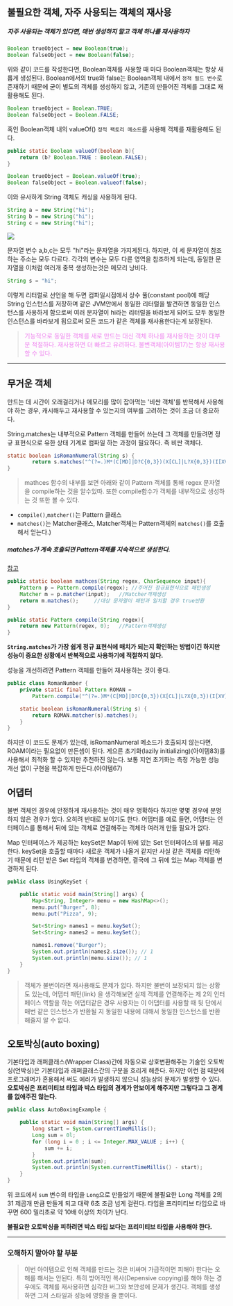 ## 불필요한 객체, 자주 사용되는 객체의 재사용

##### 자주 사용되는 객체가 있다면, 매번 생성하지 말고 객체 하나를 재사용하자

```java
Boolean trueObject = new Boolean(true);
Boolean falseObject = new Boolean(false);
```
위와 같이 코드를 작성한다면, Boolean객체를 사용할 때 마다 Boolean객체는 항상 새롭게 생성된다. Boolean에서의 true와 false는 Boolean객체 내에서 `정적 필드 변수`로 존재하기 때문에 굳이 별도의 객체를 생성하지 않고, 기존의 만들어진 객체를 그대로 재활용해도 된다.
```java
Boolean trueObject = Boolean.TRUE;
Boolean falseObject = Boolean.FALSE;
```
혹인 Boolean객체 내의 valueOf() `정적 팩토리 메소드`를 사용해 객체를 재활용해도 된다.
```java
public static Boolean valueOf(boolean b){
	return (b? Boolean.TRUE : Boolean.FALSE);
}

Boolean trueObject = Boolean.valueOf(true);
Boolean falseObject = Boolean.valueof(false);
```
이와 유사하게 String 객체도 캐싱을 사용하게 된다. 
```java
String a = new String("hi");
String b = new String("hi");
String c = new String("hi");
```
![](https://velog.velcdn.com/images/nnakki/post/88e1701b-cf3c-4f54-9c71-ffe1cd6a990a/image.png)


문자열 변수 a,b,c는 모두 "hi"라는 문자열을 가지게된다. 하지만, 이 세 문자열이 참조하는 주소는 모두 다르다. 각각의 변수는 모두 다른 영역을 참조하게 되는데, 동일한 문자열을 이처럼 여러개 중복 생성하는것은 메모리 낭비다. 

```java
String s = "hi";
```

이렇게 리터럴로 선언을 해 두면 컴파일시점에서 상수 풀(constant pool)에 해당 String 인스턴스를 저장하며 같은 JVM안에서 동일한 리터럴을 발견하면 동일한 인스턴스를 사용하게 함으로써 여러 문자열이 hi라는 리터럴을 바라보게 되어도 모두 동일한 인스턴스를 바라보게 됨으로써 모든 코드가 같은 객체를 재사용한다는게 보장된다. 

> <span style="color:violet">기능적으로 동일한 객체를 새로 만드는 대신 객체 하나를 재사용하는 것이 대부분 적절하다. 재사용하면 더 빠르고 유려하다. 불변객체(아이템17)는 항상 재사용할 수 있다.</span>

----

## 무거운 객체
만드는 데 시간이 오래걸리거나 메모리를 많이 잡아먹는 '비싼 객체'를 반복해서 사용해야 하는 경우, 캐시해두고 재사용할 수 있는지의 여부를 고려하는 것이 조금 더 중요하다.


String.matches는 내부적으로 Pattern 객체를 만들어 쓰는데 그 객체를 만들려면 정규 표현식으로 유한 상태 기계로 컴파일 하는 과정이 필요하다. 즉 비싼 객체다.


```java
static boolean isRomanNumeral(String s) {
        return s.matches("^(?=.)M*(C[MD]|D?C{0,3})(X[CL]|L?X{0,3})(I[XV]|V?I{0,3})$");
}
```

>mathces 함수의 내부를 보면 아래와 같이 Pattern 객체를 통해 regex 문자열을 compile하는 것을 알수있따. 또한 compile함수가 객체를 내부적으로 생성하는 것 또한 볼 수 있다. 
- `compile()`,`matcher()`는 Pattern 클래스
- `matches()`는 Matcher클래스, Matcher객체는 Pattern객체의 `matches()`를 호출해서 얻는다.) 
##### matches가 계속 호출되면 Pattern객체를 지속적으로 생성한다.
[참고](https://hbase.tistory.com/160)
```java
public static boolean mathces(String regex, CharSequence input){
	Pattern p = Pattern.compile(regex);	//주어진 정규표현식으로 패턴생성
	Matcher m = p.matcher(input);	//Matcher객체생성
    return m.matches();		//대상 문자열이 패턴과 일치할 경우 true반환
}

public static Pattern compile(String regex){
	return new Pattern(regex, 0);	//Pattern객체생성
}
```
**`String.matches`가 가장 쉽게 정규 표현식에 매치가 되는지 확인하는 방법이긴 하지만 성능이 중요한 상황에서 반복적으로 사용하기에 적절하지 않다.**

성능을 개선하려면 Pattern 객체를 만들어 재사용하는 것이 좋다.


```java
public class RomanNumber {
    private static final Pattern ROMAN = 
		Pattern.compile("^(?=.)M*(C[MD]|D?C{0,3})(X[CL]|L?X{0,3})(I[XV]|V?I{0,3})$");

    static boolean isRomanNumeral(String s) {
        return ROMAN.matcher(s).matches();
    }
}
```
하지만 이 코드도 문제가 있는데, isRomanNumeral 메소드가 호출되지 않는다면, ROAM이라는 필요없이 만든셈이 된다. 게으른 초기화(lazily initializing)(아이템83)를 사용해서 최적화 할 수 있지만 추천하진 않는다. 보통 지연 초기화는 측정 가능한 성능 개선 없이 구현을 복잡하게 만든다.(아이템67)

## 어댑터

불변 객체인 경우에 안정하게 재사용하는 것이 매우 명확하다 하지만 몇몇 경우에 분명하지 않은 경우가 있다. 오히려 반대로 보이기도 한다. 어댑터를 예로 들면, 어댑터는 인터페이스를 통해서 뒤에 있는 객체로 연결해주는 객체라 여러개 만들 필요가 없다.

Map 인터페이스가 제공하는 keySet은 Map이 뒤에 있는 Set 인터페이스의 뷰를 제공한다. keySet을 호출할 때마다 새로운 객체가 나올거 같지만 사실 같은 객체를 리턴하기 때문에 리턴 받은 Set 타입의 객체를 변경하면, 결국에 그 뒤에 있는 Map 객체를 변경하게 된다.

```java
public class UsingKeySet {

    public static void main(String[] args) {
        Map<String, Integer> menu = new HashMap<>();
        menu.put("Burger", 8);
        menu.put("Pizza", 9);

        Set<String> names1 = menu.keySet();
        Set<String> names2 = menu.keySet();

        names1.remove("Burger");
        System.out.println(names2.size()); // 1
        System.out.println(menu.size()); // 1
    }
}
```
>객체가 불변이라면 재사용해도 문제가 없다. 
하지만 불변이 보장되지 않는 상황도 있는데, 어댑터 패턴(link) 을 생각해보면 실제 객체를 연결해주는 제 2의 인터페이스 역할을 하는 어댑터같은 경우 사용자는 이 어댑터를 사용할 때 뒷 단에서 매번 같은 인스턴스가 반환될 지 동일한 내용에 대해서 동일한 인스턴스를 반환해줄지 알 수 없다.


## 오토박싱(auto boxing)
기본타입과 래퍼클래스(Wrapper Class)간에 자동으로 상호변환해주는 기술인 오토박싱(언박싱)은 기본타입과 래퍼클래스간의 구분을 흐리게 해준다. 하지만 이런 점 때문에 프로그래머가 혼용해서 써도 에러가 발생하지 않으니 성능상의 문제가 발생할 수 있다.
**오토박싱은 프리미티브 타입과 박스 타입의 경계가 안보이게 해주지만 그렇다고 그 경계를 없애주진 않는다.**

```java
public class AutoBoxingExample {

    public static void main(String[] args) {
        long start = System.currentTimeMillis();
        Long sum = 0l;
        for (long i = 0 ; i <= Integer.MAX_VALUE ; i++) {
            sum += i;
        }
        System.out.println(sum);
        System.out.println(System.currentTimeMillis() - start);
    }
}
```

위 코드에서 `sum` 변수의 타입을 `Long`으로 만들었기 때문에 불필요한 Long 객체를 2의 31 제곱개 만큼 만들게 되고 대략 6초 조금 넘게 걸린다. 타입을 프리미티브 타입으로 바꾸면 600 밀리초로 약 10배 이상의 차이가 난다.

**불필요한 오토박싱을 피하려면 박스 타입 보다는 프리미티브 타입을 사용해야 한다.**


------

### 오해하지 말아야 할 부분

> 이번 아이템으로 인해 객체를 만드는 것은 비싸며 가급적이면 피해야 한다는 오해를 해서는 안된다. 특히 방어적인 복사(Depensive copying)를 해야 하는 경우에도 객체를 재사용하면 심각한 버그와 보안성에 문제가 생긴다. 객체를 생성하면 그저 스타일과 성능에 영향을 줄 뿐이다.
